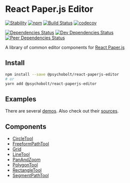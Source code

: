 # React Paper.js Editor

[![Stability](https://img.shields.io/badge/Stability-Experimental-Orange.svg)](https://nodejs.org/api/documentation.html#documentation_stability_index)
[![npm](https://img.shields.io/npm/v/@psychobolt/react-paperjs-editor.svg)](https://www.npmjs.com/package/@psychobolt/react-paperjs-editor)
[![Build Status](https://travis-ci.org/psychobolt/react-paperjs.svg?branch=master)](https://travis-ci.org/psychobolt/react-paperjs)
[![codecov](https://codecov.io/gh/psychobolt/react-paperjs/branch/master/graph/badge.svg)](https://codecov.io/gh/psychobolt/react-paperjs)

[![Dependencies Status](https://david-dm.org/psychobolt/react-paperjs/status.svg?path=packages/react-paperjs-editor)](https://david-dm.org/psychobolt/react-paperjs?path=packages/react-paperjs-editor)
[![Dev Dependencies Status](https://david-dm.org/psychobolt/react-paperjs/dev-status.svg?path=packages/react-paperjs-editor)](https://david-dm.org/psychobolt/react-paperjs?path=packages/react-paperjs-editor&type=dev)
[![Peer Dependencies Status](https://david-dm.org/psychobolt/react-paperjs/peer-status.svg?path=packages/react-paperjs-editor)](https://david-dm.org/psychobolt/react-paperjs?path=packages/react-paperjs-editor&type=peer)

A library of common editor components for [React Paper.js](https://github.com/psychobolt/react-paperjs)

## Install

```sh
npm install --save @psychobolt/react-paperjs-editor
# or
yarn add @psychobolt/react-paperjs-editor
```

## Examples

There are several [demos](https://psychobolt.github.io/react-paperjs/?selectedKind=packages%2Freact-paperjs-editor). Also check out their [sources](https://github.com/psychobolt/react-paperjs/blob/master/stories/packages/react-paperjs-editor).

## Components

- [CircleTool](https://github.com/psychobolt/react-paperjs/blob/master/packages/react-paperjs-editor/src/components/CircleTool/CircleTool.md)
- [FreeformPathTool](https://github.com/psychobolt/react-paperjs/blob/master/packages/react-paperjs-editor/src/components/FreeformPathTool/FreeformPathTool.md)
- [Grid](https://github.com/psychobolt/react-paperjs/blob/master/packages/react-paperjs-editor/src/components/Grid/Grid.md)
- [LineTool](https://github.com/psychobolt/react-paperjs/blob/master/packages/react-paperjs-editor/src/components/LineTool/LineTool.md)
- [PanAndZoom](https://github.com/psychobolt/react-paperjs/blob/master/packages/react-paperjs-editor/src/components/PanAndZoom/PanAndZoom.md)
- [PolygonTool](https://github.com/psychobolt/react-paperjs/blob/master/packages/react-paperjs-editor/src/components/PolygonTool/PolygonTool.md)
- [RectangleTool](https://github.com/psychobolt/react-paperjs/blob/master/packages/react-paperjs-editor/src/components/RectangleTool/RectangleTool.md)
- [SegmentPathTool](https://github.com/psychobolt/react-paperjs/blob/master/packages/react-paperjs-editor/src/components/SegmentPathTool/SegmentPathTool.md)
